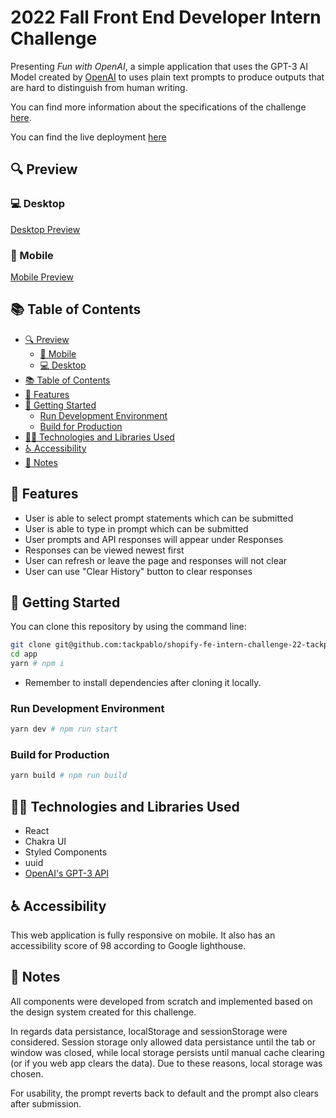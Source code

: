 # 2022 Fall Front End Developer Intern Challenge

Presenting _Fun with OpenAI_, a simple application that uses the GPT-3 AI Model created by [OpenAI](https://openai.com/api/) to uses plain text prompts to produce outputs that are hard to distinguish from human writing.

You can find more information about the specifications of the challenge [here](https://docs.google.com/document/d/1O7mCynsz_cBXkEaCFGSZAuvAOY84QVq35l20xJwjOYg/edit).

You can find the live deployment [here](https://shopify22-pablo-frontend-chal.netlify.app/)

## 🔍 Preview

### 💻 Desktop

[Desktop Preview](https://github.com/tackpablo/shopify-fe-intern-challenge-22-tackpablo/blob/main/src/images/DesktopView.gif)

### 📱 Mobile

[Mobile Preview](https://github.com/tackpablo/shopify-fe-intern-challenge-22-tackpablo/blob/main/src/images/MobileView.gif)

## 📚 Table of Contents

- [🔍 Preview](#-preview)
  - [📱 Mobile](#-mobile)
  - [💻 Desktop](#-desktop)
- [📚 Table of Contents](#-table-of-contents)
- [🚀 Features](#-features)
- [🔧 Getting Started](#-getting-started)
  - [Run Development Environment](#run-development-environment)
  - [Build for Production](#build-for-production)
- [👩‍💻 Technologies and Libraries Used](#-technologies-and-libraries-used)
- [♿ Accessibility](#-accessibility)
- [📝 Notes](#-notes)

## 🚀 Features

- User is able to select prompt statements which can be submitted
- User is able to type in prompt which can be submitted
- User prompts and API responses will appear under Responses
- Responses can be viewed newest first
- User can refresh or leave the page and responses will not clear
- User can use "Clear History" button to clear responses

## 🔧 Getting Started

You can clone this repository by using the command line:

```bash
git clone git@github.com:tackpablo/shopify-fe-intern-challenge-22-tackpablo.git app
cd app
yarn # npm i
```

- Remember to install dependencies after cloning it locally.

### Run Development Environment

```bash
yarn dev # npm run start
```

### Build for Production

```bash
yarn build # npm run build
```

## 👩‍💻 Technologies and Libraries Used

- React
- Chakra UI
- Styled Components
- uuid
- [OpenAI's GPT-3 API](https://openai.com/api/)

## ♿ Accessibility

This web application is fully responsive on mobile. It also has an accessibility score of 98 according to Google lighthouse.

## 📝 Notes

All components were developed from scratch and implemented based on the design system created for this challenge.

In regards data persistance, localStorage and sessionStorage were considered. Session storage only allowed data persistance until the tab or window was closed, while local storage persists until manual cache clearing (or if you web app clears the data). Due to these reasons, local storage was chosen.

For usability, the prompt reverts back to default and the prompt also clears after submission.
